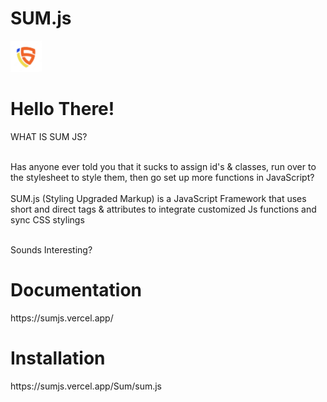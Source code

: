 # SUM.js    
<img src="/Sum/sumjs.png" width="50">
<h1 >Hello There!</h1>
<p noselect marquee bold center font="Rubik">WHAT IS SUM JS?</p>
<br>

<div>Has anyone ever told you that it sucks to assign id's & classes, run over to the stylesheet to style them, then go set up more functions in JavaScript?</div>

<br>
<div noselect id="cool"  color="black" blend="difference" font="courier"><span bold>SUM.js</span> (Styling Upgraded Markup) is a <size bold font="Poppins" color="purple" up uppercase typetext>JavaScript Framework</size> that uses short and direct tags & attributes to integrate customized Js functions and sync CSS stylings</div></div> <br>
<div page-middle-h id="calc" width="300"></div>


 <p><size font="Rubik" typetext bold>Sounds Interesting?</size></p>

<h1 onclick="location.href='https://sumjs.vercel.app/';">Documentation</h1>
https://sumjs.vercel.app/

<h1>Installation</h1>
https://sumjs.vercel.app/Sum/sum.js

  </body>  
  </html>
     
